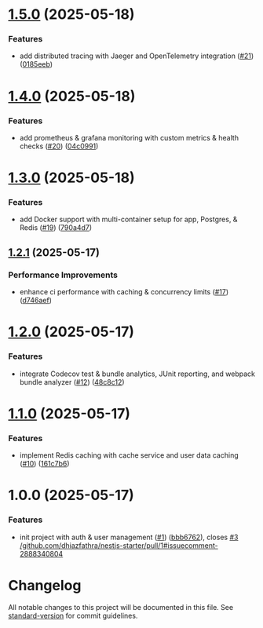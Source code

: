# [1.5.0](https://github.com/dhiazfathra/nestjs-starter/compare/v1.4.0...v1.5.0) (2025-05-18)


### Features

* add distributed tracing with Jaeger and OpenTelemetry integration ([#21](https://github.com/dhiazfathra/nestjs-starter/issues/21)) ([0185eeb](https://github.com/dhiazfathra/nestjs-starter/commit/0185eebae54cc9bb3b5694aeabcffa99a7d913c6))

# [1.4.0](https://github.com/dhiazfathra/nestjs-starter/compare/v1.3.0...v1.4.0) (2025-05-18)


### Features

* add prometheus & grafana monitoring with custom metrics & health checks ([#20](https://github.com/dhiazfathra/nestjs-starter/issues/20)) ([04c0991](https://github.com/dhiazfathra/nestjs-starter/commit/04c099107b4accce6f9a53b3ee5766b16648e01b))

# [1.3.0](https://github.com/dhiazfathra/nestjs-starter/compare/v1.2.1...v1.3.0) (2025-05-18)


### Features

* add Docker support with multi-container setup for app, Postgres, & Redis ([#19](https://github.com/dhiazfathra/nestjs-starter/issues/19)) ([790a4d7](https://github.com/dhiazfathra/nestjs-starter/commit/790a4d7a4ea3f069189da5dad1cfde0db7c2af06))

## [1.2.1](https://github.com/dhiazfathra/nestjs-starter/compare/v1.2.0...v1.2.1) (2025-05-17)


### Performance Improvements

* enhance ci performance with caching & concurrency limits ([#17](https://github.com/dhiazfathra/nestjs-starter/issues/17)) ([d746aef](https://github.com/dhiazfathra/nestjs-starter/commit/d746aef2906278a0e056b498622af7b682592d67))

# [1.2.0](https://github.com/dhiazfathra/nestjs-starter/compare/v1.1.0...v1.2.0) (2025-05-17)


### Features

* integrate Codecov test & bundle analytics, JUnit reporting, and webpack bundle analyzer ([#12](https://github.com/dhiazfathra/nestjs-starter/issues/12)) ([48c8c12](https://github.com/dhiazfathra/nestjs-starter/commit/48c8c128e4bc6af9da7876b8fcf60a875f45aedb))

# [1.1.0](https://github.com/dhiazfathra/nestjs-starter/compare/v1.0.0...v1.1.0) (2025-05-17)


### Features

* implement Redis caching with cache service and user data caching ([#10](https://github.com/dhiazfathra/nestjs-starter/issues/10)) ([161c7b6](https://github.com/dhiazfathra/nestjs-starter/commit/161c7b6c9ed6873a63054e6fbcdc999b42fe05f6))

# 1.0.0 (2025-05-17)


### Features

* init project with auth & user management ([#1](https://github.com/dhiazfathra/nestjs-starter/issues/1)) ([bbb6762](https://github.com/dhiazfathra/nestjs-starter/commit/bbb67625fc4c6f8e4d8078d3fe8ec411befc0f13)), closes [#3](https://github.com/dhiazfathra/nestjs-starter/issues/3) [/github.com/dhiazfathra/nestjs-starter/pull/1#issuecomment-2888340804](https://github.com//github.com/dhiazfathra/nestjs-starter/pull/1/issues/issuecomment-2888340804)

# Changelog

All notable changes to this project will be documented in this file. See [standard-version](https://github.com/conventional-changelog/standard-version) for commit guidelines.
